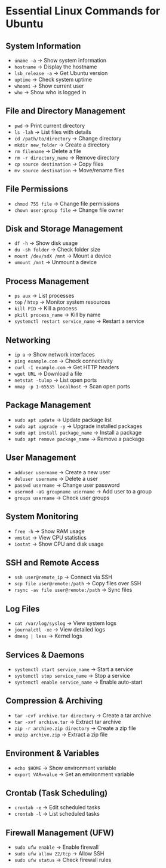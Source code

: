 # Essential Linux Commands for Ubuntu

## System Information
- `uname -a` → Show system information  
- `hostname` → Display the hostname  
- `lsb_release -a` → Get Ubuntu version  
- `uptime` → Check system uptime  
- `whoami` → Show current user  
- `who` → Show who is logged in  

## File and Directory Management
- `pwd` → Print current directory  
- `ls -lah` → List files with details  
- `cd /path/to/directory` → Change directory  
- `mkdir new_folder` → Create a directory  
- `rm filename` → Delete a file  
- `rm -r directory_name` → Remove directory  
- `cp source destination` → Copy files  
- `mv source destination` → Move/rename files  

## File Permissions
- `chmod 755 file` → Change file permissions  
- `chown user:group file` → Change file owner  

## Disk and Storage Management
- `df -h` → Show disk usage  
- `du -sh folder` → Check folder size  
- `mount /dev/sdX /mnt` → Mount a device  
- `umount /mnt` → Unmount a device  

## Process Management
- `ps aux` → List processes  
- `top` / `htop` → Monitor system resources  
- `kill PID` → Kill a process  
- `pkill process_name` → Kill by name  
- `systemctl restart service_name` → Restart a service  

## Networking
- `ip a` → Show network interfaces  
- `ping example.com` → Check connectivity  
- `curl -I example.com` → Get HTTP headers  
- `wget URL` → Download a file  
- `netstat -tulnp` → List open ports  
- `nmap -p 1-65535 localhost` → Scan open ports  

## Package Management
- `sudo apt update` → Update package list  
- `sudo apt upgrade -y` → Upgrade installed packages  
- `sudo apt install package_name` → Install a package  
- `sudo apt remove package_name` → Remove a package  

## User Management
- `adduser username` → Create a new user  
- `deluser username` → Delete a user  
- `passwd username` → Change user password  
- `usermod -aG groupname username` → Add user to a group  
- `groups username` → Check user groups  

## System Monitoring
- `free -h` → Show RAM usage  
- `vmstat` → View CPU statistics  
- `iostat` → Show CPU and disk usage  

## SSH and Remote Access
- `ssh user@remote_ip` → Connect via SSH  
- `scp file user@remote:/path` → Copy files over SSH  
- `rsync -av file user@remote:/path` → Sync files  

## Log Files
- `cat /var/log/syslog` → View system logs  
- `journalctl -xe` → View detailed logs  
- `dmesg | less` → Kernel logs  

## Services & Daemons
- `systemctl start service_name` → Start a service  
- `systemctl stop service_name` → Stop a service  
- `systemctl enable service_name` → Enable auto-start  

## Compression & Archiving
- `tar -cvf archive.tar directory` → Create a tar archive  
- `tar -xvf archive.tar` → Extract tar archive  
- `zip -r archive.zip directory` → Create a zip file  
- `unzip archive.zip` → Extract a zip file  

## Environment & Variables
- `echo $HOME` → Show environment variable  
- `export VAR=value` → Set an environment variable  

## Crontab (Task Scheduling)
- `crontab -e` → Edit scheduled tasks  
- `crontab -l` → List scheduled tasks  

## Firewall Management (UFW)
- `sudo ufw enable` → Enable firewall  
- `sudo ufw allow 22/tcp` → Allow SSH  
- `sudo ufw status` → Check firewall rules
